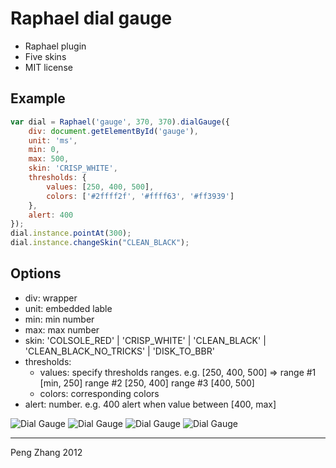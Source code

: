 # Raphael dial gauge
- Raphael plugin
- Five skins
- MIT license

Example
-------

```javascript
var dial = Raphael('gauge', 370, 370).dialGauge({
	div: document.getElementById('gauge'),
	unit: 'ms',
	min: 0,
	max: 500,
	skin: 'CRISP_WHITE',
	thresholds: {
		values: [250, 400, 500],
		colors: ['#2ffff2f', '#ffff63', '#ff3939']
	},
	alert: 400
});
dial.instance.pointAt(300);
dial.instance.changeSkin("CLEAN_BLACK");
```

Options
-------

* div: wrapper
* unit: embedded lable
* min: min number
* max: max number
* skin: 'COLSOLE_RED' | 'CRISP_WHITE' | 'CLEAN_BLACK' | 'CLEAN_BLACK_NO_TRICKS' | 'DISK_TO_BBR'
* thresholds: 
	* values: specify thresholds ranges. e.g. [250, 400, 500] => range #1 [min, 250] range #2 [250, 400] range #3 [400, 500]
	* colors: corresponding colors
* alert: number. e.g. 400   alert when value between [400, max]


![Dial Gauge](https://raw.github.com/PuffyCoffee/DialGauge/master/screenshot/dial1.png "Dial Gauge")
![Dial Gauge](https://raw.github.com/PuffyCoffee/DialGauge/master/screenshot/dial2.png "Dial Gauge")
![Dial Gauge](https://raw.github.com/PuffyCoffee/DialGauge/master/screenshot/dial3.png "Dial Gauge")
![Dial Gauge](https://raw.github.com/PuffyCoffee/DialGauge/master/screenshot/dial4.png "Dial Gauge")

-------
Peng Zhang 2012
